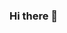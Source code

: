 ### Hi there 👋

<!--
**MingshiYangUIUC/MingshiYangUIUC** is a ✨ _special_ ✨ repository because its `README.md` (this file) appears on your GitHub profile.

Here are some ideas to get you started:**

- 🔭 I’m currently working on diagnosing structure of Arctic Cyclones.
- 🌱 I’m currently learning data analysis with python.
- 👯 I’m looking to collaborate on science.
- 🤔 I’m looking for help with :computer:.
- 💬 Ask me about :cyclone:.
- 📫 How to reach me: mingshi3@illinois.edu.
- 😄 Pronouns: he, him, his.
- ⚡ Fun fact: :8ball:.
-->
